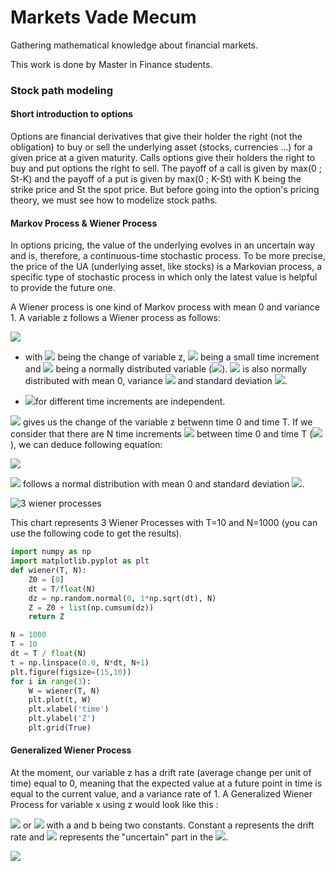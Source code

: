 # Markets Vade Mecum
Gathering mathematical knowledge about financial markets.

This work is done by Master in Finance students.

### Stock path modeling
#### Short introduction to options

Options are financial derivatives that give their holder the right (not the obligation) to buy or sell the underlying asset (stocks, currencies …) for a given price at a given maturity. Calls options give their holders the right to buy and put options the right to sell. The payoff of a call is given by max(0 ; St-K) and the payoff of a put is given by max(0 ; K-St) with K being the strike price and St the spot price. But before going into the option's pricing theory, we must see how to modelize stock paths. 

#### Markov Process & Wiener Process

In options pricing, the value of the underlying evolves in an uncertain way and is, therefore, a continuous-time stochastic process. To be more precise, the price of the UA (underlying asset, like stocks) is a Markovian process, a specific type of stochastic process in which only the latest value is helpful to provide the future one.

A Wiener process is one kind of Markov process with mean 0 and variance 1. A variable z follows a Wiener process as follows:

 <img src="https://render.githubusercontent.com/render/math?math=\Delta z = \varepsilon \sqrt{\Delta t} "> 

*  with <img src="https://render.githubusercontent.com/render/math?math=\Delta z "> being the change of variable z, <img src="https://render.githubusercontent.com/render/math?math=\Delta t "> being a small time increment and <img src="https://render.githubusercontent.com/render/math?math=\varepsilon "> being a normally distributed variable (<img src="https://render.githubusercontent.com/render/math?math=\Phi \left ( 0,1 \right ) ">). <img src="https://render.githubusercontent.com/render/math?math=\Delta z "> is also normally distributed with mean 0, variance <img src="https://render.githubusercontent.com/render/math?math=\Delta t "> and standard deviation <img src="https://render.githubusercontent.com/render/math?math=\sqrt{\Delta t}">.

* <img src="https://render.githubusercontent.com/render/math?math=\Delta z ">for different time increments are independent.

<img src="https://render.githubusercontent.com/render/math?math=\ z\left ( T \right )-z\left ( 0 \right )"> gives us the change of the variable z betwenn time 0 and time T. If we consider that there are N time increments <img src="https://render.githubusercontent.com/render/math?math=\Delta t "> between time 0 and time T (<img src="https://render.githubusercontent.com/render/math?math=\N = \frac{T}{\Delta t} ">), we can  deduce following equation:

<img src="https://render.githubusercontent.com/render/math?math=\z\left ( T \right )-z\left ( 0 \right )=\sum_{i}^{N} e_{i}\sqrt{\Delta t} ">

<img src="https://render.githubusercontent.com/render/math?math=\ z\left ( T \right )-z\left ( 0 \right )"> follows a normal distribution with mean 0 and standard deviation <img src="https://render.githubusercontent.com/render/math?math=\sqrt{\T}">.

![3 wiener processes](https://user-images.githubusercontent.com/76557960/151622627-232c15dd-061a-499c-97ed-bc491edfebc6.png)

This chart represents 3 Wiener Processes with T=10 and N=1000 (you can use the following code to get the results). 

```python
import numpy as np
import matplotlib.pyplot as plt
def wiener(T, N):
    Z0 = [0]
    dt = T/float(N)
    dz = np.random.normal(0, 1*np.sqrt(dt), N)
    Z = Z0 + list(np.cumsum(dz))
    return Z

N = 1000
T = 10
dt = T / float(N)
t = np.linspace(0.0, N*dt, N+1)
plt.figure(figsize=(15,10))
for i in range(3):
    W = wiener(T, N)
    plt.plot(t, W)
    plt.xlabel('time')
    plt.ylabel('Z')
    plt.grid(True)
```

#### Generalized Wiener Process

At the moment, our variable z has a drift rate (average change per unit of time) equal to 0, meaning that the expected value at a future point in time is equal to the current value, and a variance rate of 1. A Generalized Wiener Process for variable x using z would look like this :

<img src="https://render.githubusercontent.com/render/math?math=\Delta x = a\cdot dt+b\cdot dz "> or <img src="https://render.githubusercontent.com/render/math?math=\Delta x = a\cdot dt + b\cdot \varepsilon \sqrt{dt}"> with a and b being two constants. Constant a represents the drift rate and <img src="https://render.githubusercontent.com/render/math?math=\b\cdot dz "> represents the "uncertain" part in the <img src="https://render.githubusercontent.com/render/math?math=\Delta x">.

<img src="https://render.githubusercontent.com/render/math?math=\Delta x = a\cdot dt + b\cdot \varepsilon \sqrt{dt} "> 


